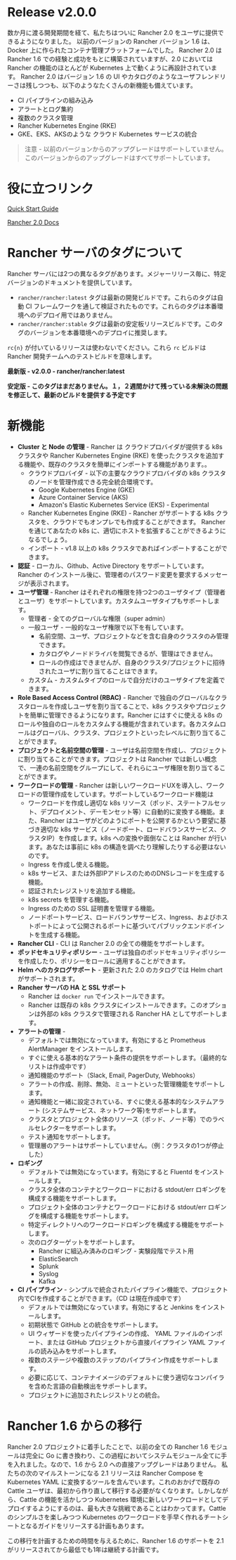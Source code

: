 # Release v2.0.0
数か月に渡る開発期間を経て、私たちはついに Rancher 2.0 をユーザに提供できるようになりました。
以前のバージョンの Rancher バージョン 1.6 は、 Docker 上に作られたコンテナ管理プラットフォームでした。 Rancher 2.0 は Rancher 1.6 での経験と成功をもとに構築されていますが、2.0 においては Rancher の機能のほとんどが Kubernetes 上で動くように再設計されています。 Rancher 2.0 はバージョン 1.6 の UI やカタログのようなユーザフレンドリーさは残しつつも、以下のようなたくさんの新機能も備えています。

* CI パイプラインの組み込み
* アラートとログ集約
* 複数のクラスタ管理
* Rancher Kubernetes Engine (RKE)
* GKE、EKS、AKSのような クラウド Kubernetes サービスの統合

> 注意 - 以前のバージョンからのアップグレードはサポートしていません。このバージョンからのアップグレードはすべてサポートしています。

# 役に立つリンク

[Quick Start Guide](https://rancher.com/docs/rancher/v2.x/en/quick-start-guide/)

[Rancher 2.0 Docs](https://rancher.com/docs/rancher/v2.x/en/)

# Rancher サーバのタグについて
Rancher サーバには2つの異なるタグがあります。メジャーリリース毎に、特定バージョンのドキュメントを提供しています。

* ```rancher/rancher:latest``` タグは最新の開発ビルドです。これらのタグは自動 CI フレームワークを通して検証されたものです。これらのタグは本番環境へのデプロイ用ではありません。
* ```rancher/rancher:stable``` タグは最新の安定板リリースビルドです。このタグのバージョンを本番環境へのデプロイに推奨します。

```rc{n}``` が付いているリリースは使わないでください。これら ```rc``` ビルドは Rancher 開発チームへのテストビルドを意味します。

**最新版 - v2.0.0 - rancher/rancher:latest**

**安定版 - このタグはまだありません。１，２週間かけて残っている未解決の問題を修正して、最新のビルドを提供する予定です**

# 新機能

* **Cluster と Node の管理** - Rancher は クラウドプロバイダが提供する k8s クラスタや Rancher Kubernetes Engine (RKE) を使ったクラスタを追加する機能や、既存のクラスタを簡単にインポートする機能があります。。
    * クラウドプロバイダ - 以下の主要なクラウドプロバイダの k8s クラスタのノードを管理作成できる完全統合環境です。
        * Google Kubernetes Engine (GKE)
        * Azure Container Service (AKS)
        * Amazon's Elastic Kubernetes Service (EKS) - Experimental
    * Rancher Kubernetes Engine (RKE) - Rancher がサポートする k8s クラスタを、クラウドでもオンプレでも作成することができます。 Rancher を通じてあなたの k8s に、適切にホストを拡張することができるようになるでしょう。
    * インポート - v1.8 以上の k8s クラスタであればインポートすることができます。
* **認証** - ローカル、Github、Active Directory をサポートしています。Rancher のインストール後に、管理者のパスワード変更を要求するメッセージが表示されます。
* **ユーザ管理** - Rancher はそれぞれの権限を持つ2つのユーザタイプ（管理者とユーザ）をサポートしています。カスタムユーザタイプもサポートします。
    * 管理者 - 全てのグローバルな権限（super admin）
    * 一般ユーザ - 一般的なユーザ権限で以下を有しています。
        * 名前空間、ユーザ、プロジェクトなどを含む自身のクラスタのみ管理できます。
        * カタログやノードドライバを閲覧できるが、管理はできません。
        * ロールの作成はできませんが、自身のクラスタ/プロジェクトに招待されたユーザに割り当てることはできます。
    * カスタム - カスタムタイプのロールで自分だけのユーザタイプを定義できます。
* **Role Based Access Control (RBAC)**  - Rancher で独自のグローバルなクラスタロールを作成しユーザを割り当てることで、k8s クラスタやプロジェクトを簡単に管理できるようになります。Rancher にはすぐに使える k8s のロールや独自のロールをカスタムする機能が含まれています。各カスタムロールはグローバル、クラスタ、プロジェクトといったレベルに割り当てることができます。
* **プロジェクトと名前空間の管理** - ユーザは名前空間を作成し、プロジェクトに割り当てることができます。プロジェクトは Rancher では新しい概念で、一連の名前空間をグループにして、それらにユーザ権限を割り当てることができます。
* **ワークロードの管理** - Rancher は新しいワークロードUXを導入し、ワークロードの管理作成をしています。サポートしているワークロード機能は
   * ワークロードを作成し適切な k8s リソース（ポッド、ステートフルセット、デプロイメント、デーモンセット等）に自動的に変換する機能。また、Rancher はユーザがどのようにポートを公開するかという要望に基づき適切な k8s サービス（ノードポート、ロードバランスサービス、クラスタIP）を作成します。k8s への変換や面倒なことは Rancher が行います。あなたは事前に k8s の構造を調べたり理解したりする必要はないのです。
    * Ingress を作成し使える機能。
    * k8s サービス、または外部IPアドレスのためのDNSレコードを生成する機能。
    * 認証されたレジストリを追加する機能。
    * k8s secrets を管理する機能。
    * Ingress のための SSL 証明書を管理する機能。
    * ノードポートサービス、ロードバランササービス、Ingress、およびホストポートによって公開されるポートに基づいてパブリックエンドポイントを生成する機能。
* **Rancher CLI** - CLI は Rancher 2.0 の全ての機能をサポートします。
* **ポッドセキュリティポリシー** - ユーザは独自のポッドセキュリティポリシーを作成したり、ポリシーをロールに適用することができます。
* **Helm へのカタログサポート** - 更新された 2.0 のカタログでは Helm chart がサポートされます。
* **Rancher サーバの HA と SSL サポート**
    * Rancher は ```docker run``` でインストールできます。
    * Rancher は既存の k8s クラスタにインストールできます。このオプションは外部の k8s クラスタで管理される Rancher HA としてサポートします。
* **アラートの管理** - 
    * デフォルトでは無効になっています。有効にすると Prometheus AlertManager をインストールします。
    * すぐに使える基本的なアラート条件の提供をサポートします。（最終的なリストは作成中です）
    * 通知機能のサポート（Slack, Email, PagerDuty, Webhooks）
    * アラートの作成、削除、無効、ミュートといった管理機能をサポートします。
    * 通知機能と一緒に設定されている、すぐに使える基本的なシステムアラート (システムサービス、ネットワーク等)をサポートします。
    * クラスタとプロジェクト全体のリソース（ポッド、ノード等）でのラベルセレクターをサポートします。
    * テスト通知をサポートします。
    * 管理層のアラートはサポートしていません。（例：クラスタの1つが停止した）
* **ロギング**
    * デフォルトでは無効になっています。有効にすると Fluentd をインストールします。
    * クラスタ全体のコンテナとワークロードにおける stdout/err ロギングを構成する機能をサポートします。
    * プロジェクト全体のコンテナとワークロードにおける stdout/err ロギングを構成する機能をサポートします。
    * 特定ディレクトリへのワークロードロギングを構成する機能をサポートします。
    * 次のログターゲットをサポートします。
        * Rancher に組込み済みのロギング - 実験段階でテスト用
        * ElasticSearch
        * Splunk
        * Syslog
        * Kafka
* **CI パイプライン** - シンプルで統合されたパイプライン機能で、プロジェクト内でCIを作成することができます。（CD は現在作成中です）
    * デフォルトでは無効になっています。有効にすると Jenkins をインストールします。
    * 初期状態で GitHub との統合をサポートします。
    * UI ウィザードを使ったパイプラインの作成、 YAML ファイルのインポート、または GitHub プロジェクトから直接パイプライン YAML ファイルの読み込みをサポートします。
    * 複数のステージや複数のステップのパイプライン作成をサポートします。
    * 必要に応じて、コンテナイメージのデフォルトに使う適切なコンパイラを含めた言語の自動検出をサポートします。
    * プロジェクトに追加されたレジストリとの統合。
# Rancher 1.6 からの移行
Rancher 2.0 プロジェクトに着手したことで、以前の全ての Rancher 1.6 モジュールは完全に Go に書き換わり、この過程においてシステムモジュール全てに手を入れました。なので、1.6 から 2.0 への直接アップグレードはありません。
 私たちの次のマイルストーンになる 2.1 リリースは Rancher Compose を Kubernetes YAML に変換するツールを含んでいます。これのおかげで既存の Cattle ユーザは、最初から作り直して移行する必要がなくなります。しかしながら、Cattle の機能を活かしつつ Kubernetes 環境に新しいワークロードとしてデプロイするようにするのは、最も大きな挑戦であることはわかってます。Cattle のシンプルさを楽しみつつ Kubernetes のワークロードを手早く作れるチートシートとなるガイドをリリースする計画もあります。

この移行を計画するための時間を与えるために、Rancher 1.6 のサポートを 2.1 がリリースされてから最低でも1年は継続する計画です。
